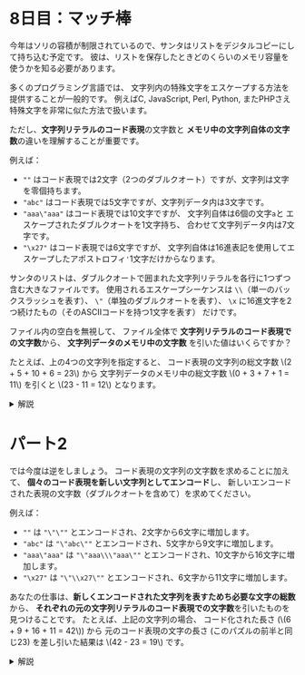# 8日目：マッチ棒

今年はソリの容積が制限されているので、サンタはリストをデジタルコピーにして持ち込む予定です。
彼は、リストを保存したときどのくらいのメモリ容量を使うかを知る必要があります。

多くのプログラミング言語では、
文字列内の特殊文字をエスケープする方法を提供することが一般的です。
例えばC, JavaScript, Perl, Python, またPHPさえ特殊文字を非常に似た方法で扱います。

ただし、**文字列リテラルのコード表現**の文字数と
**メモリ中の文字列自体の文字数**の違いを理解することが重要です。

例えば：

- `""` はコード表現では2文字（2つのダブルクオート）ですが、文字列は文字を零個持ちます。
- `"abc"` はコード表現では5文字ですが、文字列データ内は3文字です。
- `"aaa\"aaa"` はコード表現では10文字ですが、
文字列自体は6個の文字`a`と
エスケープされたダブルクオートを1文字持ち、
合わせて文字列データ内は7文字です。
- `"\x27"` はコード表現では6文字ですが、
文字列自体は16進表記を使用してエスケープしたアポストロフィ`'`1文字だけからなります。

サンタのリストは、ダブルクオートで囲まれた文字列リテラルを各行に1つずつ含む大きなファイルです。
使用されるエスケープシーケンスは
`\\`（単一のバックスラッシュを表す）、
`\"`（単独のダブルクオートを表す）、
`\x` に16進文字を2つ続けたもの（そのASCIIコードを持つ1文字を表す）
だけです。

ファイル内の空白を無視して、
ファイル全体で
**文字列リテラルのコード表現での文字数**から、
**文字列データのメモリ中の文字数**
を引いた値はいくらですか？

たとえば、上の4つの文字列を指定すると、
コード表現の文字列の総文字数 \\(2 + 5 + 10 + 6 = 23\\) から
文字列データのメモリ中の総文字数 \\(0 + 3 + 7 + 1 = 11\\) を引くと
\\(23 - 11 = 12\\) となります。

<details><summary>解説</summary><div>

行に対して、見た目の長さは `length` で数えられる。
表現される文字列を作るには、両端のダブルクオートを取り除いた後、
エスケープシーケンスを忠実に解釈すればできる。
（`\x`の後に16進数でない文字が来るような場合は考えない。）

```haskell
import Data.Char

decode :: String -> String
decode = loop . init . tail
  where
    loop ('\':'x':a:b:xs) = chr (digitToInt a * 16 + digitToInt b) : loop xs
    loop ('\':'\':xs) = '\' : loop xs
    loop ('\':'"':xs) = '"' : loop xs
    loop (x:xs) = x : loop xs
    loop [] = []

part1 :: [String] -> Int
part1 ls = sum [length l - length (decode l) | l <- ls]
```

生成後の文字列の長さだけ、直接計測することもできる。

```haskell
decodeLen :: String -> Int
decodeLen = loop (-2)
  where
    loop n ('\':'x':_:_:xs) = loop (succ n) xs
    loop n ('\':'\':xs) = loop (succ n) xs
    loop n ('\':'"':xs) = loop (succ n) xs
    loop n (x:xs) = loop (succ n) xs
    loop n [] = n

part1 :: [String] -> Int
part1 ls = sum [length l - decodeLen l | l <- ls]
```

</div></details>

# パート2 #

では今度は逆をしましょう。
コード表現の文字列の文字数を求めることに加えて、
**個々のコード表現を新しい文字列としてエンコード**し、
新しいエンコードされた表現の文字数（ダブルクオートを含めて）を求めてください。

例えば：

- `""` は `"\"\""` とエンコードされ、2文字から6文字に増加します。
- `"abc"` は `"\"abc\""` とエンコードされ、5文字から9文字に増加します。
- `"aaa\"aaa"` は `"\"aaa\\\"aaa\""` とエンコードされ、10文字から16文字に増加します。
- `"\x27"` は `"\"\\x27\""` とエンコードされ、6文字から11文字に増加します。

あなたの仕事は、**新しくエンコードされた文字列を表すためち必要な文字の総数**から、
**それぞれの元の文字列リテラルのコード表現での文字数**を引いたものを見つけることです。
たとえば、上記の文字列の場合、
コード化された長さ (\\(6 + 9 + 16 + 11 = 42\\)) から
元のコード表現の文字の長さ (このパズルの前半と同じ23) を差し引いた結果は
\\(42 - 23 = 19\\) です。

<details><summary>解説</summary><div>

生成する必要はなかった。

```haskell
encodeLen :: String -> Int
encodeLen = sum . map f
  where
    f '#' = 2
    f '\' = 2
    f  _  = 1

part2 :: [String] -> Int
part2 ls = sum $ [encodeLen l - length l | l <- ls]
```

</div></details>
